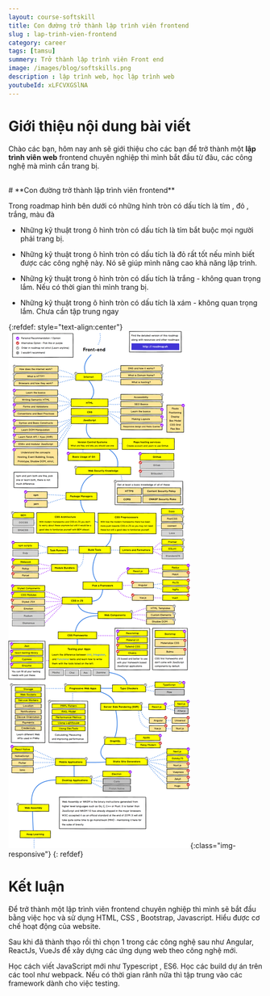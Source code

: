 ```yaml
---
layout: course-softskill
title: Con đường trở thành lập trình viên frontend
slug : lap-trinh-vien-frontend
category: career
tags: [tamsu]
summery: Trở thành lập trình viên Front end    
image: /images/blog/softskills.png
description : lập trình web, học lập trình web
youtubeId: xLFCVXGSlNA
---
```


# **Giới thiệu nội dung bài viết**

Chào các bạn, hôm nay anh sẽ giới thiệu cho các bạn để trở thành một <b>lập trình viên web</b> frontend chuyên nghiệp thì mình bắt đầu từ đâu, các công nghệ mà mình cần trang bị.

<br>
# **Con đường trở thành lập trình viên frontend**

Trong roadmap hình bên dưới có những hình tròn có dấu tích là tím , đỏ , trắng, màu đà

- Những kỹ thuật trong ô hình tròn có dấu tích là tím bắt buộc mọi người phải trang bị.

- Những kỹ thuật trong ô hình tròn có dấu tích là đỏ rất tốt nếu mình biết được các công nghệ này. Nó sẽ giúp mình nâng cao khả năng lập trình.

- Những kỹ thuật trong ô hình tròn có dấu tích là trắng -  không quan trọng lắm. Nếu có thời gian thì mình trang bị.

- Những kỹ thuật trong ô hình tròn có dấu tích là xám -  không quan trọng lắm. Chưa cần tập trung ngay

{:refdef: style="text-align:center"}
![javaroadmap](/images/post/softskills/roadmapfrontend.png){:class="img-responsive"}
{: refdef}


# **Kết luận**

Để trở thành một lập trình viên frontend chuyên nghiệp thì mình sẽ bắt đầu bằng việc học và sử dụng HTML, CSS , Bootstrap, Javascript. Hiểu được cơ chế hoạt động của website.

Sau khi đã thành thạo rồi thì chọn 1 trong các công nghệ sau như Angular, ReactJs, VueJs để xây dựng các ứng dụng web theo công nghệ mới.

Học cách viết JavaScript mới như Typescript , ES6. Học các build dự án trên các tool như webpack. Nếu có thời gian rãnh nữa thì tập trung vào các  framework dành cho việc testing.
